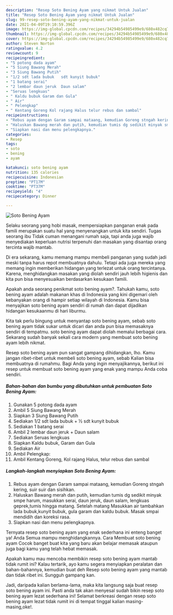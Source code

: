 ```yaml
---
description: "Resep Soto Bening Ayam yang nikmat Untuk Jualan"
title: "Resep Soto Bening Ayam yang nikmat Untuk Jualan"
slug: 99-resep-soto-bening-ayam-yang-nikmat-untuk-jualan
date: 2021-04-09T19:10:59.396Z
image: https://img-global.cpcdn.com/recipes/34294b54985499e9/680x482cq70/soto-bening-ayam-foto-resep-utama.jpg
thumbnail: https://img-global.cpcdn.com/recipes/34294b54985499e9/680x482cq70/soto-bening-ayam-foto-resep-utama.jpg
cover: https://img-global.cpcdn.com/recipes/34294b54985499e9/680x482cq70/soto-bening-ayam-foto-resep-utama.jpg
author: Steven Norton
ratingvalue: 4.2
reviewcount: 9
recipeingredient:
- "5 potong dada ayam"
- "5 Siung Bawang Merah"
- "3 Siung Bawang Putih"
- "1/2 sdt lada bubuk   sdt kunyit bubuk"
- "1 batang serai"
- "2 lembar daun jeruk  Daun salam"
- "Seruas lengkuas"
- " Kaldu bubuk Garam dan Gula"
- " Air"
- " Pelengkap"
- " Kentang Goreng Kol rajang Halus telur rebus dan sambal"
recipeinstructions:
- "Rebus ayam dengan Garam sampai mataang, kemudian Goreng stngah kering, suir suir dan sisihkan."
- "Haluskan Bawang merah dan putih, kemudian tumis dg sedikit minyak smpe harum, masukkan serai, daun jeruk, daun salam, lengkuas geprek,tumis hingga matang. Setelah matang Masukkan air tambahkan lada bubuk,kunyit bubuk, gula garam dan kaldu bubuk. Masak smpai mendidih dan koreksi rasa."
- "Siapkan nasi dan menu pelengkapnya."
categories:
- Resep
tags:
- soto
- bening
- ayam

katakunci: soto bening ayam 
nutrition: 135 calories
recipecuisine: Indonesian
preptime: "PT17M"
cooktime: "PT37M"
recipeyield: "4"
recipecategory: Dinner

---
```



![Soto Bening Ayam](https://img-global.cpcdn.com/recipes/34294b54985499e9/680x482cq70/soto-bening-ayam-foto-resep-utama.jpg)

Selaku seorang yang hobi masak, mempersiapkan panganan enak pada famili merupakan suatu hal yang menyenangkan untuk kita sendiri. Tugas seorang ibu Tidak cuman menangani rumah saja, tapi anda juga wajib menyediakan keperluan nutrisi terpenuhi dan masakan yang disantap orang tercinta wajib mantab.

Di era  sekarang, kamu memang mampu membeli panganan yang sudah jadi meski tanpa harus repot membuatnya dahulu. Tetapi ada juga mereka yang memang ingin memberikan hidangan yang terlezat untuk orang tercintanya. Karena, menghidangkan masakan yang diolah sendiri jauh lebih higienis dan kita pun bisa menyesuaikan berdasarkan kesukaan famili. 



Apakah anda seorang penikmat soto bening ayam?. Tahukah kamu, soto bening ayam adalah makanan khas di Indonesia yang kini digemari oleh kebanyakan orang di hampir setiap wilayah di Indonesia. Kamu bisa menyajikan soto bening ayam sendiri di rumah dan dapat dijadikan hidangan kesukaanmu di hari liburmu.

Kita tak perlu bingung untuk menyantap soto bening ayam, sebab soto bening ayam tidak sukar untuk dicari dan anda pun bisa memasaknya sendiri di tempatmu. soto bening ayam dapat diolah memalui berbagai cara. Sekarang sudah banyak sekali cara modern yang membuat soto bening ayam lebih nikmat.

Resep soto bening ayam pun sangat gampang dihidangkan, lho. Kamu jangan ribet-ribet untuk membeli soto bening ayam, sebab Kalian bisa membuatnya di rumahmu. Bagi Anda yang ingin menyajikannya, berikut ini resep untuk membuat soto bening ayam yang enak yang mampu Anda coba sendiri.

<!--inarticleads1-->

##### Bahan-bahan dan bumbu yang dibutuhkan untuk pembuatan Soto Bening Ayam:

1. Gunakan 5 potong dada ayam
1. Ambil 5 Siung Bawang Merah
1. Siapkan 3 Siung Bawang Putih
1. Sediakan 1/2 sdt lada bubuk + ½ sdt kunyit bubuk
1. Sediakan 1 batang serai
1. Ambil 2 lembar daun jeruk + Daun salam
1. Sediakan Seruas lengkuas
1. Siapkan  Kaldu bubuk, Garam dan Gula
1. Sediakan  Air
1. Ambil  Pelengkap:
1. Ambil  Kentang Goreng, Kol rajang Halus, telur rebus dan sambal




<!--inarticleads2-->

##### Langkah-langkah menyiapkan Soto Bening Ayam:

1. Rebus ayam dengan Garam sampai mataang, kemudian Goreng stngah kering, suir suir dan sisihkan.
1. Haluskan Bawang merah dan putih, kemudian tumis dg sedikit minyak smpe harum, masukkan serai, daun jeruk, daun salam, lengkuas geprek,tumis hingga matang. Setelah matang Masukkan air tambahkan lada bubuk,kunyit bubuk, gula garam dan kaldu bubuk. Masak smpai mendidih dan koreksi rasa.
1. Siapkan nasi dan menu pelengkapnya.




Ternyata resep soto bening ayam yang enak sederhana ini enteng banget ya! Anda Semua mampu menghidangkannya. Cara Membuat soto bening ayam Cocok banget buat kita yang baru akan belajar memasak ataupun juga bagi kamu yang telah hebat memasak.

Apakah kamu mau mencoba membikin resep soto bening ayam mantab tidak rumit ini? Kalau tertarik, ayo kamu segera menyiapkan peralatan dan bahan-bahannya, kemudian buat deh Resep soto bening ayam yang mantab dan tidak ribet ini. Sungguh gampang kan. 

Jadi, daripada kalian berlama-lama, maka kita langsung saja buat resep soto bening ayam ini. Pasti anda tak akan menyesal sudah bikin resep soto bening ayam lezat sederhana ini! Selamat berkreasi dengan resep soto bening ayam lezat tidak rumit ini di tempat tinggal kalian masing-masing,oke!.

